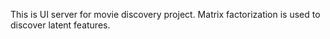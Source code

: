 This is UI server for movie discovery project. 
Matrix factorization is used to discover latent features. 
